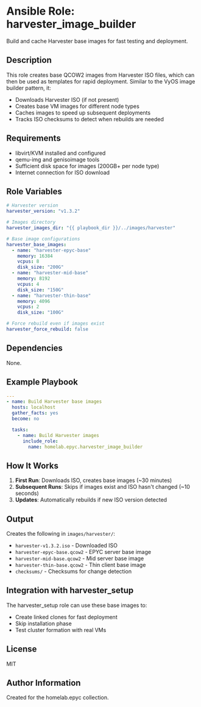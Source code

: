 # Ansible Role: harvester_image_builder

Build and cache Harvester base images for fast testing and deployment.

## Description

This role creates base QCOW2 images from Harvester ISO files, which can then be used as templates for rapid deployment. Similar to the VyOS image builder pattern, it:

- Downloads Harvester ISO (if not present)
- Creates base VM images for different node types
- Caches images to speed up subsequent deployments
- Tracks ISO checksums to detect when rebuilds are needed

## Requirements

- libvirt/KVM installed and configured
- qemu-img and genisoimage tools
- Sufficient disk space for images (200GB+ per node type)
- Internet connection for ISO download

## Role Variables

```yaml
# Harvester version
harvester_version: "v1.3.2"

# Images directory
harvester_images_dir: "{{ playbook_dir }}/../images/harvester"

# Base image configurations
harvester_base_images:
  - name: "harvester-epyc-base"
    memory: 16384
    vcpus: 8
    disk_size: "200G"
  - name: "harvester-mid-base"
    memory: 8192
    vcpus: 4
    disk_size: "150G"
  - name: "harvester-thin-base"
    memory: 4096
    vcpus: 2
    disk_size: "100G"

# Force rebuild even if images exist
harvester_force_rebuild: false
```

## Dependencies

None.

## Example Playbook

```yaml
---
- name: Build Harvester base images
  hosts: localhost
  gather_facts: yes
  become: no

  tasks:
    - name: Build Harvester images
      include_role:
        name: homelab.epyc.harvester_image_builder
```

## How It Works

1. **First Run**: Downloads ISO, creates base images (~30 minutes)
2. **Subsequent Runs**: Skips if images exist and ISO hasn't changed (~10 seconds)
3. **Updates**: Automatically rebuilds if new ISO version detected

## Output

Creates the following in `images/harvester/`:
- `harvester-v1.3.2.iso` - Downloaded ISO
- `harvester-epyc-base.qcow2` - EPYC server base image
- `harvester-mid-base.qcow2` - Mid server base image  
- `harvester-thin-base.qcow2` - Thin client base image
- `checksums/` - Checksums for change detection

## Integration with harvester_setup

The harvester_setup role can use these base images to:
- Create linked clones for fast deployment
- Skip installation phase
- Test cluster formation with real VMs

## License

MIT

## Author Information

Created for the homelab.epyc collection.